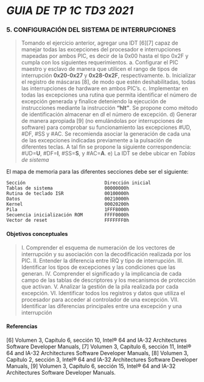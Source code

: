 # _GUIA DE TP 1C TD3 2021_
### 5. CONFIGURACIÓN DEL SISTEMA DE INTERRUPCIONES                                                                               
> Tomando el ejercicio anterior, agregar una IDT [6][7] capaz de manejar todas las excepciones del procesador e interrupciones mapeadas por ambos PIC, es decir de la 0x00 hasta el tipo 0x2F y cumpla con los siguientes requerimientos.
a. Configurar el PIC maestro y esclavo de manera que utilicen el rango de tipos de interrupción **0x20-0x27** y **0x28-0x2F**, respectivamente.
b. Inicializar el registro de máscaras [8], de modo que estén deshabilitadas, todas las interrupciones de hardware en ambos PIC’s.
c. Implementar en todas las excepciones una rutina que permita identificar el número de excepción generada y finalice deteniendo la ejecución de instrucciones mediante la instrucción **“hlt”**. Se propone como método de identificación almacenar en _dl_ el número de excepción.
d) Generar de manera apropiada [9] (no emulándolas por interrupciones de software) para comprobar su funcionamiento las excepciones #UD, #DF, #SS y #AC. Se recomienda asociar la generación de cada una de las excepciones indicadas previamente a la pulsación de diferentes teclas. A tal fin se propone la siguiente
correspondencia: #UD=**U**, #DF=**I**, #SS=**S**, y #AC=**A**.
e) La IDT se debe ubicar en _Tablas de sistema_

El mapa de memoria para las diferentes secciones debe ser el siguiente:
```
Sección                             Dirección inicial
Tablas de sistema                   00000000h
Rutina de teclado ISR               00100000h
Datos                               00210000h
Kernel                              00020200h
Pila                                1FFF8000h
Secuencia inicialización ROM        FFFF0000h
Vector de reset                     FFFFFFF0h
```

#### Objetivos conceptuales                                                                                              
> I. Comprender el esquema de numeración de los vectores de interrupción y su asociación con la decodificación realizada por los PIC.
II. Entender la diferencia entre IRQ y tipo de interrupción.
III. Identificar los tipos de excepciones y las condiciones que las generan.
IV. Comprender el significado y la implicancia de cada campo de las tablas de descriptores y los mecanismos de protección que activan.
V. Analizar la gestión de la pila realizada por cada excepción.
VI. Identificar todos los registros y datos que utiliza el procesador para acceder al controlador de una excepción.
VII. Identificar las diferencias principales entre una excepción y una interrupción

#### Referencias
[6] Volumen 3, Capítulo 6, sección 10, Intel® 64 and IA-32 Architectures Software Developer Manuals,
[7] Volumen 3, Capítulo 6, sección 11, Intel® 64 and IA-32 Architectures Software Developer Manuals,
[8] Volumen 3, Capítulo 2, sección 3, Intel® 64 and IA-32 Architectures Software Developer Manuals,
[9] Volumen 3, Capítulo 6, sección 15, Intel® 64 and IA-32 Architectures Software Developer Manuals.





